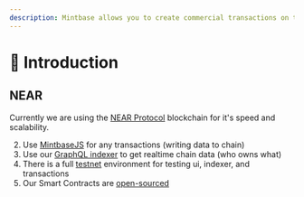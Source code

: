 ```yaml
---
description: Mintbase allows you to create commercial transactions on the blockchain without the need to deploy or maintaining any complicated infrastructure.
---
```


# 🧠 Introduction


## NEAR

Currently we are using the [NEAR Protocol](https://near.org/) blockchain for it's speed and scalability.

2. Use [MintbaseJS](https://www.npmjs.com/package/mintbase) for any transactions (writing data to chain)&#x20;
3. Use our [GraphQL indexer](read-data/mintbase-graph.md) to get realtime chain data (who owns what)
4. There is a full [testnet](https://testnet.mintbase.io/) environment for testing ui, indexer, and transactions
5. Our Smart Contracts are [open-sourced](https://github.com/Mintbase/mintbase-core/tree/master/store)





